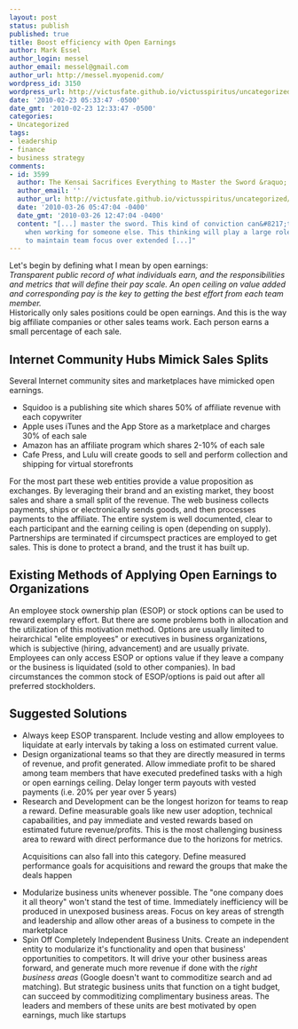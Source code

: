 ```yaml
---
layout: post
status: publish
published: true
title: Boost efficiency with Open Earnings
author: Mark Essel
author_login: messel
author_email: messel@gmail.com
author_url: http://messel.myopenid.com/
wordpress_id: 3150
wordpress_url: http://victusfate.github.io/victusspiritus/uncategorized/2010/02/23/boost-efficiency-with-open-earnings/
date: '2010-02-23 05:33:47 -0500'
date_gmt: '2010-02-23 12:33:47 -0500'
categories:
- Uncategorized
tags:
- leadership
- finance
- business strategy
comments:
- id: 3599
  author: The Kensai Sacrifices Everything to Master the Sword &raquo; Victus Spiritus
  author_email: ''
  author_url: http://victusfate.github.io/victusspiritus/uncategorized/2010/03/26/the-kensai-sacrifices-everything-to-master-the-sword/
  date: '2010-03-26 05:47:04 -0400'
  date_gmt: '2010-03-26 12:47:04 -0400'
  content: "[...] master the sword. This kind of conviction can&#8217;t be simulated
    when working for someone else. This thinking will play a large role in how I plan
    to maintain team focus over extended [...]"
---
```

<p>Let's begin by defining what I mean by open earnings:<br />
<i>Transparent public record of what  individuals earn, and the responsibilities and metrics that will define their pay scale. An open ceiling on value added and corresponding pay is the key to getting the best effort from each team member.</I><br />
Historically only sales positions could be open earnings. And this is the way big affiliate companies or other sales teams work.  Each person earns a small percentage of each sale.  </p>
<h2>Internet Community Hubs Mimick Sales Splits</h2>
<p>Several Internet community sites and marketplaces have mimicked open earnings. </p>
<ul>
<li>Squidoo is a publishing site which shares 50% of affiliate revenue with each copywriter</li>
<li>Apple uses iTunes and the App Store as a marketplace and charges 30% of each sale</li>
<li>Amazon has an affiliate program which shares 2-10% of each sale</li>
<li>Cafe Press, and Lulu will create goods to sell and perform collection and shipping for virtual storefronts</li>
</ul>
<p>For the most part these web entities provide a value proposition as exchanges. By leveraging their brand and an existing market, they boost sales and share a small split of the revenue. The web business collects payments, ships or electronically sends goods, and then processes payments to the affiliate. The entire system is well documented, clear to each participant and the earning ceiling is open (depending on supply). Partnerships are terminated if circumspect practices are employed to get sales. This is done to protect a brand, and the trust it has built up.</p>
<h2>Existing Methods of Applying Open Earnings to Organizations</h2>
<p>An employee stock ownership plan (ESOP) or stock options can be used to reward exemplary effort. But there are some problems both in allocation and the utilization of this motivation method. Options are usually limited to heirarchical "elite employees" or executives in business organizations, which is subjective (hiring, advancement) and are usually private. Employees can only access ESOP or options value if they leave a company or the business is liquidated (sold to other companies). In bad circumstances the common stock of ESOP/options is paid out after all preferred stockholders.</p>
<h2>Suggested Solutions</h2>
<ul>
<li>Always keep ESOP transparent. Include vesting and allow employees to liquidate at early intervals by taking a loss on estimated current value.</li>
<li>Design organizational teams so that they are directly measured in terms of revenue, and profit generated. Allow immediate profit to be shared among team members that have executed predefined tasks with a high or open earnings ceiling. Delay longer term payouts with vested payments (i.e. 20% per year over 5 years)</li>
<li>Research and Development can be the longest horizon for teams to reap a reward. Define measurable goals like new user adoption, technical capabailities, and pay immediate and vested rewards based on estimated future revenue/profits. This is the most challenging business area to reward with direct performance due to the horizons for metrics.
<p>Acquisitions can also fall into this category. Define measured performance goals for acquisitions and reward the groups that make the deals happen</li>
<li>Modularize business units whenever possible. The "one company does it all theory" won't stand the test of time. Immediately inefficiency will be produced in unexposed business areas. Focus on key areas of strength and leadership and allow other areas of a business to compete in the marketplace</li>
<li>Spin Off Completely Independent Business Units. Create an independent entity to modularize it's functionality and open that business' opportunities to competitors. It will drive your other business areas forward, and generate much more revenue if done with the <i>right business areas</I> (Google doesn't want to commoditize search and ad matching). But strategic business units that function on a tight budget, can succeed by commoditizing complimentary business areas. The leaders and members of these units are best motivated by open earnings,  much like startups</Li>
</ul>

